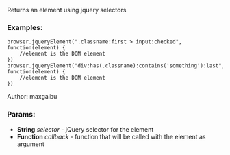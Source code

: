 

<!-- Start coffee/commands/jqueryElement.coffee -->

Returns an element using jquery selectors
### Examples:

    browser.jqueryElement(".classname:first > input:checked", function(element) {
        //element is the DOM element
    })
    browser.jqueryElement("div:has(.classname):contains('something'):last", function(element) {
        //element is the DOM element
    })

Author: maxgalbu

### Params:

* **String** *selector* - jQuery selector for the element
* **Function** *callback* - function that will be called with the element as argument

<!-- End coffee/commands/jqueryElement.coffee -->

